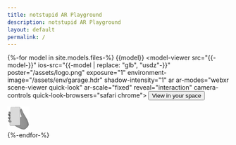 ```yaml
---
title: notstupid AR Playground
description: notstupid AR Playground
layout: default
permalink: /
---
```

{%-for model in site.models.files-%}
{{model}}
<model-viewer src="{{-model-}}"
              ios-src="{{-model | replace: "glb", "usdz"-}}"
              poster="/assets/logo.png"
              exposure="1"
              environment-image="/assets/env/garage.hdr"
              shadow-intensity="1"
              ar
              ar-modes="webxr scene-viewer quick-look"
              ar-scale="fixed"
              reveal="interaction"
              camera-controls
              quick-look-browsers="safari chrome">
    <button slot="ar-button" id="ar-button">
        View in your space
    </button>
    <div id="ar-prompt">
        <img src="/assets/images/hand.png">
    </div>
</model-viewer>
{%-endfor-%}